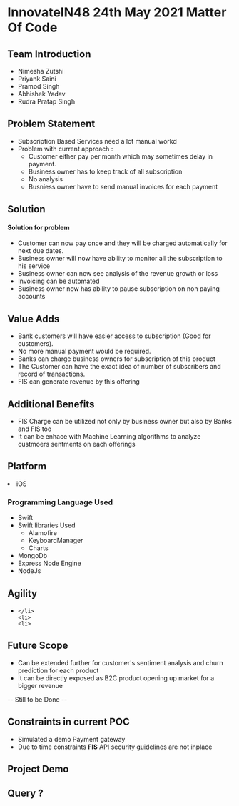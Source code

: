 <h1>InnovateIN48 24th May 2021  Matter Of Code</h1>
<h2>Team Introduction</h2>
<ul>
    <li>Nimesha Zutshi</li>
    <li>Priyank Saini</li>
    <li>Pramod Singh</li>
    <li>Abhishek Yadav</li>
    <li>Rudra Pratap Singh</li>
</ul>
<h2>Problem Statement</h2>
    <ul>
        <li>
            Subscription Based Services need a lot manual workd
        </li>
        <li> Problem with current approach :
            <ul>
                <li>Customer either pay per month which may sometimes delay in payment.</li>
		    <li>Business owner has to keep track of all subscription</li>
		    <li>No analysis </li>
		    <li>Busniess owner have to send manual invoices for each payment </li>
            </ul>
        </li>
    </ul>
        
         
            
<h2>Solution</h2>
<h4>Solution for problem </h4>
    <ul>
        <li>
            Customer can now pay once and they will be charged automatically for next due dates.
        </li>
	<li>
            Business owner will now have ability to monitor all the subscription to his service
        </li>
	<li>
            Business owner can now see analysis of the revenue growth or loss
        </li>
	<li>
            Invoicing can be automated
        </li>
	<li>
            Business owner now has ability to pause subscription on non paying accounts
        </li>
    </ul>
<h2>Value Adds</h2>
<ul>
    <li>Bank customers will have easier access to subscription (Good for customers).</li>
    <li>No more manual payment would be required.</li>
<li>Banks can charge business owners for subscription of this product </li>
    <li>The Customer can have the exact idea of number of subscribers and record of transactions.</li>
	<li>FIS can generate revenue by this offering </li>
</ul>
<h2>Additional Benefits </h2>
<ul>
	<li>
		FIS Charge can be utilized not only by business owner but also by Banks and FIS too
	</li>
	<li>
		It can be enhace with Machine Learning algorithms to analyze custmoers sentments on each offerings
	</li>
</ul>
<h2> Platform </h2>
    <li> iOS </li>

<h3>Programming Language Used </h3>	
<ul>
    <li>Swift</li>
    <li>
        Swift libraries Used
        <ul>
            <li> Alamofire </li>
            <li> KeyboardManager </li>
            <li> Charts </li>
        </ul>
    </li>
    <li>
	MongoDb
    </li>
	<li>
		Express Node Engine
	</li>
	<li>
	 NodeJs
	</li>
</ul>

<h2>Agility</h2>
<ul>
    	<li>
		    
	</li>
	<li>
	<li>
</ul>
<h2>Future Scope</h2>
<ul>
    <li>
        Can be extended further for customer's sentiment analysis and churn prediction for each product
    </li>
    <li>
	    It can be directly exposed as B2C product opening up market for a bigger revenue
	</li>
</ul>

-- Still to be Done --
<h2>Constraints in current POC</h2>
<ul>
    <li>
        Simulated a demo Payment gateway
    </li>
        <li>
        Due to time constraints <b>FIS</b> API security guidelines are not inplace
    </li>
</ul>
<h2>Project Demo</h2>

<h2>Query ?</h2>
